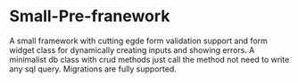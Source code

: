 # Small-Pre-franework
A small framework with cutting egde form validation support and form widget class for dynamically creating inputs and showing errors.
A minimalist db class with crud methods just call the method not need to write any sql query.
Migrations are fully supported.

